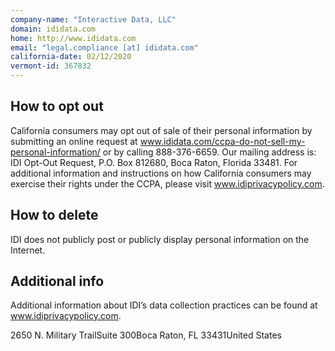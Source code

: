 ```yaml
---
company-name: "Interactive Data, LLC"
domain: ididata.com
home: http://www.ididata.com
email: "legal.compliance [at] ididata.com"
california-date: 02/12/2020
vermont-id: 367832
---
```

## How to opt out


California consumers may opt out of sale of their personal information by submitting an online request at www.ididata.com/ccpa-do-not-sell-my-personal-information/ or by calling 888-376-6659. Our mailing address is: IDI Opt-Out Request, P.O. Box 812680, Boca Raton, Florida 33481. For additional information and instructions on how California consumers may exercise their rights under the CCPA, please visit www.idiprivacypolicy.com.

## How to delete


IDI does not publicly post or publicly display personal information on the Internet.

## Additional info


Additional information about IDI’s data collection practices can be found at www.idiprivacypolicy.com.

2650 N. Military TrailSuite 300Boca Raton, FL 33431United States














